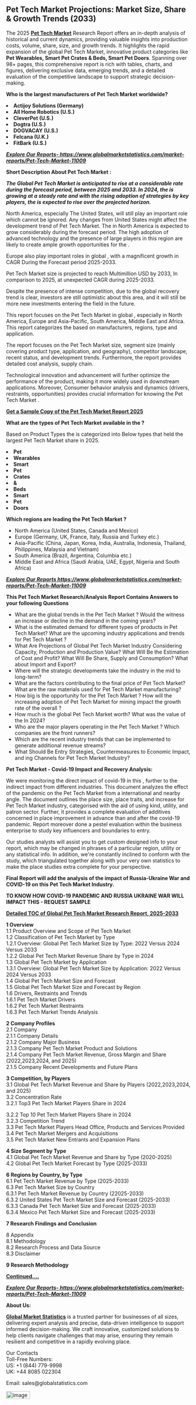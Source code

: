 <h2><strong>Pet Tech Market Projections: Market Size, Share & Growth Trends (2033)</strong></h2><p>The 2025 <strong><a href="https://www.globalmarketstatistics.com/market-reports/Pet-Tech-Market-11009">Pet Tech Market</a></strong> Research Report offers an in-depth analysis of historical and current dynamics, providing valuable insights into production costs, volume, share, size, and growth trends. It highlights the rapid expansion of the global Pet Tech Market, innovative product categories like <strong>Pet Wearables, Smart Pet Crates & Beds, Smart Pet Doors</strong>. Spanning over 98+ pages, this comprehensive report is rich with tables, charts, and figures, delivering exclusive data, emerging trends, and a detailed evaluation of the competitive landscape to support strategic decision-making.</p><p><strong>Who is the largest manufacturers of Pet Tech Market worldwide?</strong></p><p><strong><li>Actijoy Solutions (Germany)<li>All Home Robotics (U.S.)<li>CleverPet (U.S.)<li>Dogtra (U.S.)<li>DOGVACAY (U.S.)<li>Felcana (U.K.)<li>FitBark (U.S.)</strong></p><p><strong><em><a href="https://www.globalmarketstatistics.com/market-reports/Pet-Tech-Market-11009">Explore Our Reports-&nbsp;https://www.globalmarketstatistics.com/market-reports/Pet-Tech-Market-11009</a></em></strong></p><p><strong>Short Description About Pet Tech Market :</strong></p><p><strong><em>The Global Pet Tech Market is anticipated to rise at a considerable rate during the forecast period, between 2025 and 2033. In 2024, the is growing at a steady rate and with the rising adoption of strategies by key players, the is expected to rise over the projected horizon.</em></strong></p><p>North America, especially The United States, will still play an important role which cannot be ignored. Any changes from United States might affect the development trend of Pet Tech Market. The in North America is expected to grow considerably during the forecast period. The high adoption of advanced technology and the presence of large players in this region are likely to create ample growth opportunities for the .</p><p>Europe also play important roles in global , with a magnificent growth in CAGR During the Forecast period 2025-2033.</p><p>Pet Tech Market size is projected to reach Multimillion USD by 2033, In comparison to 2025, at unexpected CAGR during 2025-2033.</p><p>Despite the presence of intense competition, due to the global recovery trend is clear, investors are still optimistic about this area, and it will still be more new investments entering the field in the future.</p><p>This report focuses on the Pet Tech Market in global , especially in North America, Europe and Asia-Pacific, South America, Middle East and Africa. This report categorizes the based on manufacturers, regions, type and application.</p><p>The report focuses on the Pet Tech Market size, segment size (mainly covering product type, application, and geography), competitor landscape, recent status, and development trends. Furthermore, the report provides detailed cost analysis, supply chain.</p><p>Technological innovation and advancement will further optimize the performance of the product, making it more widely used in downstream applications. Moreover, Consumer behavior analysis and dynamics (drivers, restraints, opportunities) provides crucial information for knowing the Pet Tech Market .</p><p><strong><a href="https://www.globalmarketstatistics.com/market-reports/Pet-Tech-Market-11009">Get a Sample Copy of the Pet Tech Market Report 2025</a></strong></p><p><strong>What are the types of Pet Tech Market available in the ?</strong></p><p>Based on Product Types the is categorized into Below types that held the largest Pet Tech Market share in 2025.</p><p><strong><li>Pet<li>Wearables<li>Smart<li>Pet<li>Crates<li>&<li>Beds<li>Smart<li>Pet<li>Doors</strong></p><p><strong>Which regions are leading the Pet Tech Market ?</strong></p><ul><li>North America (United States, Canada and Mexico)</li><li>Europe (Germany, UK, France, Italy, Russia and Turkey etc.)</li><li>Asia-Pacific (China, Japan, Korea, India, Australia, Indonesia, Thailand, Philippines, Malaysia and Vietnam)</li><li>South America (Brazil, Argentina, Columbia etc.)</li><li>Middle East and Africa (Saudi Arabia, UAE, Egypt, Nigeria and South Africa)</li></ul><p><strong><em><a href="https://www.globalmarketstatistics.com/market-reports/Pet-Tech-Market-11009">Explore Our Reports https://www.globalmarketstatistics.com/market-reports/Pet-Tech-Market-11009</a></em></strong></p><p><strong>This Pet Tech Market Research/Analysis Report Contains Answers to your following Questions</strong></p><ul><li>What are the global trends in the Pet Tech Market ? Would the witness an increase or decline in the demand in the coming years?</li><li>What is the estimated demand for different types of products in Pet Tech Market? What are the upcoming industry applications and trends for Pet Tech Market ?</li><li>What Are Projections of Global Pet Tech Market Industry Considering Capacity, Production and Production Value? What Will Be the Estimation of Cost and Profit? What Will Be Share, Supply and Consumption? What about Import and Export?</li><li>Where will the strategic developments take the industry in the mid to long-term?</li><li>What are the factors contributing to the final price of Pet Tech Market? What are the raw materials used for Pet Tech Market manufacturing?</li><li>How big is the opportunity for the Pet Tech Market ? How will the increasing adoption of Pet Tech Market for mining impact the growth rate of the overall ?</li><li>How much is the global Pet Tech Market worth? What was the value of the In 2024?</li><li>Who are the major players operating in the Pet Tech Market ? Which companies are the front runners?</li><li>Which are the recent industry trends that can be implemented to generate additional revenue streams?</li><li>What Should Be Entry Strategies, Countermeasures to Economic Impact, and ing Channels for Pet Tech Market Industry?</li></ul><p><strong>Pet Tech Market - Covid-19 Impact and Recovery Analysis:</strong></p><p>We were monitoring the direct impact of covid-19 in this , further to the indirect impact from different industries. This document analyzes the effect of the pandemic on the Pet Tech Market from a international and nearby angle. The document outlines the place size, place traits, and increase for Pet Tech Market industry, categorised with the aid of using kind, utility, and patron sector. Further, it provides a complete evaluation of additives concerned in place improvement in advance than and after the covid-19 pandemic. Report moreover done a pestel evaluation within the business enterprise to study key influencers and boundaries to entry.</p><p>Our studies analysts will assist you to get custom designed info to your report, which may be changed in phrases of a particular region, utility or any statistical info. In addition, we're constantly inclined to conform with the study, which triangulated together along with your very own statistics to make the place studies extra complete for your perspective.</p><p><strong>Final Report will add the analysis of the impact of Russia-Ukraine War and COVID-19 on this Pet Tech Market Industry.</strong></p><p><strong>TO KNOW HOW COVID-19 PANDEMIC AND RUSSIA UKRAINE WAR WILL IMPACT THIS - REQUEST SAMPLE</strong></p><p><strong><a href="https://www.globalmarketstatistics.com/market-reports/Pet-Tech-Market-11009">Detailed TOC of Global Pet Tech Market Research Report, 2025-2033</a></strong></p><p><strong>1 Overview</strong><br /> 1.1 Product Overview and Scope of Pet Tech Market<br /> 1.2 Classification of Pet Tech Market by Type<br /> 1.2.1 Overview: Global Pet Tech Market Size by Type: 2022 Versus 2024 Versus 2033<br /> 1.2.2 Global Pet Tech Market Revenue Share by Type in 2024<br /> 1.3 Global Pet Tech Market by Application<br /> 1.3.1 Overview: Global Pet Tech Market Size by Application: 2022&nbsp;Versus 2024 Versus 2033<br /> 1.4 Global Pet Tech Market Size and Forecast<br /> 1.5 Global Pet Tech Market Size and Forecast by Region<br /> 1.6 Drivers, Restraints and Trends<br /> 1.6.1 Pet Tech Market Drivers<br /> 1.6.2 Pet Tech Market Restraints<br /> 1.6.3 Pet Tech Market Trends Analysis</p><p><strong>2 Company Profiles</strong><br /> 2.1 Company<br /> 2.1.1 Company Details<br /> 2.1.2 Company Major Business<br /> 2.1.3 Company Pet Tech Market Product and Solutions<br /> 2.1.4 Company Pet Tech Market Revenue, Gross Margin and Share (2022,2023,2024, and 2025)<br /> 2.1.5 Company Recent Developments and Future Plans</p><p><strong>3 Competition, by Players</strong><br /> 3.1 Global Pet Tech Market Revenue and Share by Players (2022,2023,2024, and 2025)<br /> 3.2 Concentration Rate<br /> 3.2.1 Top3 Pet Tech Market Players Share in 2024</p><p>3.2.2 Top 10 Pet Tech Market Players Share in 2024<br /> 3.2.3 Competition Trend<br /> 3.3 Pet Tech Market Players Head Office, Products and Services Provided<br /> 3.4 Pet Tech Market Mergers and Acquisitions<br /> 3.5 Pet Tech Market New Entrants and Expansion Plans</p><p><strong>4 Size Segment by Type</strong><br /> 4.1 Global Pet Tech Market Revenue and Share by Type (2020-2025)<br /> 4.2 Global Pet Tech Market Forecast by Type (2025-2033)</p><p><strong>6 Regions by Country, by Type</strong><br /> 6.1 Pet Tech Market Revenue by Type (2025-2033)<br /> 6.3 Pet Tech Market Size by Country<br /> 6.3.1 Pet Tech Market Revenue by Country (22025-2033)<br /> 6.3.2 United States Pet Tech Market Size and Forecast (2025-2033)<br /> 6.3.3 Canada Pet Tech Market Size and Forecast (2025-2033)<br /> 6.3.4 Mexico Pet Tech Market Size and Forecast (2025-2033)</p><p><strong>7 Research Findings and Conclusion</strong></p><p>8 Appendix<br /> 8.1 Methodology<br /> 8.2 Research Process and Data Source<br /> 8.3 Disclaimer</p><p><strong>9 Research Methodology</strong></p><p><strong><a href="https://www.globalmarketstatistics.com/market-reports/Pet-Tech-Market-11009">Continued&hellip;.</a></strong></p><p><strong><em><a href="https://www.globalmarketstatistics.com/market-reports/Pet-Tech-Market-11009">Explore Our Reports-&nbsp;https://www.globalmarketstatistics.com/market-reports/Pet-Tech-Market-11009</a></em></strong></p><p><strong>About Us:</strong></p><p><strong><a href="https://www.globalmarketstatistics.com/">Global Market Statistics</a></strong> is a trusted partner for businesses of all sizes, delivering expert analysis and precise, data-driven intelligence to support informed decision-making. We craft innovative, customized solutions to help clients navigate challenges that may arise, ensuring they remain resilient and competitive in a rapidly evolving place.</p><p>Our Contacts<br /> Toll-Free Numbers:<br /> US: +1 (844) 779-9998<br /> UK: +44 8085 022304</p><p>Email: sales@globalstatistics.com</p>
<img width="65" height="21" alt="image" src="https://github.com/user-attachments/assets/3126d8c5-fd4d-4ea0-adb7-ec52d381b7dc" />
